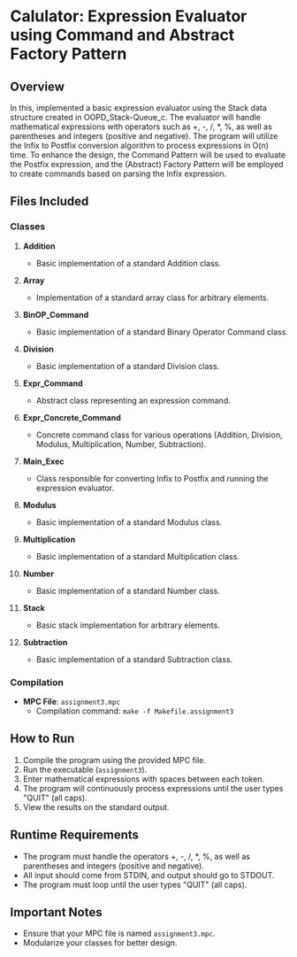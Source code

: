 # Calulator: Expression Evaluator using Command and Abstract Factory Pattern

## Overview
In this, implemented a basic expression evaluator using the Stack data structure created in OOPD_Stack-Queue_c. The evaluator will handle mathematical expressions with operators such as +, -, /, *, %, as well as parentheses and integers (positive and negative). The program will utilize the Infix to Postfix conversion algorithm to process expressions in O(n) time. To enhance the design, the Command Pattern will be used to evaluate the Postfix expression, and the (Abstract) Factory Pattern will be employed to create commands based on parsing the Infix expression.


## Files Included

### Classes
1. **Addition**
   - Basic implementation of a standard Addition class.

2. **Array**
   - Implementation of a standard array class for arbitrary elements.

3. **BinOP_Command**
   - Basic implementation of a standard Binary Operator Command class.

4. **Division**
   - Basic implementation of a standard Division class.

5. **Expr_Command**
   - Abstract class representing an expression command.

6. **Expr_Concrete_Command**
   - Concrete command class for various operations (Addition, Division, Modulus, Multiplication, Number, Subtraction).

7. **Main_Exec**
   - Class responsible for converting Infix to Postfix and running the expression evaluator.

8. **Modulus**
   - Basic implementation of a standard Modulus class.

9. **Multiplication**
   - Basic implementation of a standard Multiplication class.

10. **Number**
    - Basic implementation of a standard Number class.

11. **Stack**
    - Basic stack implementation for arbitrary elements.

12. **Subtraction**
    - Basic implementation of a standard Subtraction class.

### Compilation
- **MPC File**: `assignment3.mpc`
  - Compilation command: `make -f Makefile.assignment3`

## How to Run
1. Compile the program using the provided MPC file.
2. Run the executable (`assignment3`).
3. Enter mathematical expressions with spaces between each token.
4. The program will continuously process expressions until the user types "QUIT" (all caps).
5. View the results on the standard output.

## Runtime Requirements
- The program must handle the operators +, -, /, *, %, as well as parentheses and integers (positive and negative).
- All input should come from STDIN, and output should go to STDOUT.
- The program must loop until the user types "QUIT" (all caps).

## Important Notes
- Ensure that your MPC file is named `assignment3.mpc`.
- Modularize your classes for better design.
